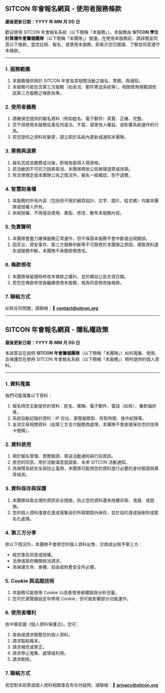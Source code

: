 ## **SITCON 年會報名網頁 - 使用者服務條款**

**最後更新日期：YYYY 年 MM 月 DD 日**

歡迎使用 SITCON 年會報名系統（以下簡稱「本服務」）。本服務由 **SITCON 學生計算機年會籌備團隊**（以下簡稱「本團隊」）營運。在使用本服務前，請詳閱並同意以下條款。當您註冊、報名、或使用本服務，即表示您已閱讀、了解並同意遵守本條款。

---

### 1. 服務範圍

1. 本服務僅供用於 SITCON 年會及其相關活動之報名、票務、與通知。
2. 本服務可能包含第三方服務（如金流、郵件寄送系統等），相關使用規範請依該第三方服務之條款為準。

### 2. 使用者義務

1. 請確保您提供的報名資料（例如姓名、電子郵件）真實、正確、完整。
2. 您不得使用本服務從事任何違法、不當、侵害他人權益、或影響系統運作的行為。
3. 若您提供之資料有變更，請立即於系統內更新或通知本團隊。

### 3. 票務與退票

1. 報名完成並繳費成功後，即視為取得入場資格。
2. 若活動因不可抗力因素取消，本團隊將依公告辦理退票或改期。
3. 除法律規定或本團隊公告之情況外，報名一經確認，恕不退費。

### 4. 智慧財產權

1. 本服務的所有內容（包括但不限於網頁設計、文字、圖片、程式碼）均屬本團隊或授權人所有。
2. 未經授權，不得擅自使用、重製、修改、散布本服務內容。

### 5. 免責聲明

1. 本團隊會盡力確保服務正常運作，但不保證本服務不會中斷或出現錯誤。
2. 因天災、資安事件、第三方服務中斷等不可歸責於本團隊之原因，導致資料遺失或服務中斷，本團隊不承擔賠償責任。

### 6. 條款修改

1. 本團隊保留隨時修改本條款之權利，並於網站公告生效日期。
2. 若您在條款修改後繼續使用本服務，視為同意修改後條款。

### 7. 聯絡方式

如有任何問題，請聯絡：📧 **[contact@sitcon.org](mailto:contact@sitcon.org)**

---

## **SITCON 年會報名網頁 - 隱私權政策**

**最後更新日期：YYYY 年 MM 月 DD 日**

本政策旨在說明 **SITCON 年會籌備團隊**（以下簡稱「本團隊」）如何蒐集、使用、及保護您在使用 SITCON 年會報名系統（以下簡稱「本服務」）時所提供的個人資料。

---

### 1. 資料蒐集

我們可能蒐集以下資料：

1. 報名時您主動提供的資料：姓名、暱稱、電子郵件、電話（如有）、餐飲偏好等。
2. 系統自動記錄的資料：IP 位址、瀏覽器類型、存取時間、操作紀錄等。
3. 金流交易相關資料（由第三方支付服務商處理，本團隊不會直接保存您的信用卡號碼）。

### 2. 資料使用

1. 用於報名管理、票務驗證、寄送活動通知與行前資訊。
2. 依您的同意，用於活動滿意度調查、未來 SITCON 活動通知。
3. 為保障系統安全與防止濫用，本團隊可能用您的資料進行必要的身份驗證與異常偵測。

### 3. 資料保存與保護

1. 本團隊採取合理的資訊安全措施，防止您的資料遭未授權存取、洩漏、或毀損。
2. 您的個人資料僅會在達成蒐集目的所需期間內保存，並於目的達成後刪除或匿名化處理。

### 4. 第三方分享

除以下情況外，本團隊不會將您的個人資料出售、交換或出租予第三方：

- 經您事先同意或授權。
- 法律或政府機關依法請求。
- 為保護生命、身體、自由或財產安全所必要。

### 5. Cookie 與追蹤技術

1. 本服務可能使用 Cookie 以改善使用者體驗與分析流量。
2. 您可於瀏覽器設定中停用 Cookie，但可能影響部分功能運作。

### 6. 使用者權利

依中華民國《個人資料保護法》，您可：

1. 查詢或請求閱覽您的個人資料。
2. 請求製給複本。
3. 請求補充或更正。
4. 請求停止蒐集、處理或利用。
5. 請求刪除。

### 7. 聯絡方式

若您對本政策或個人資料相關事宜有任何疑問，請聯絡：📧 **[privacy@sitcon.org](mailto:privacy@sitcon.org)**
